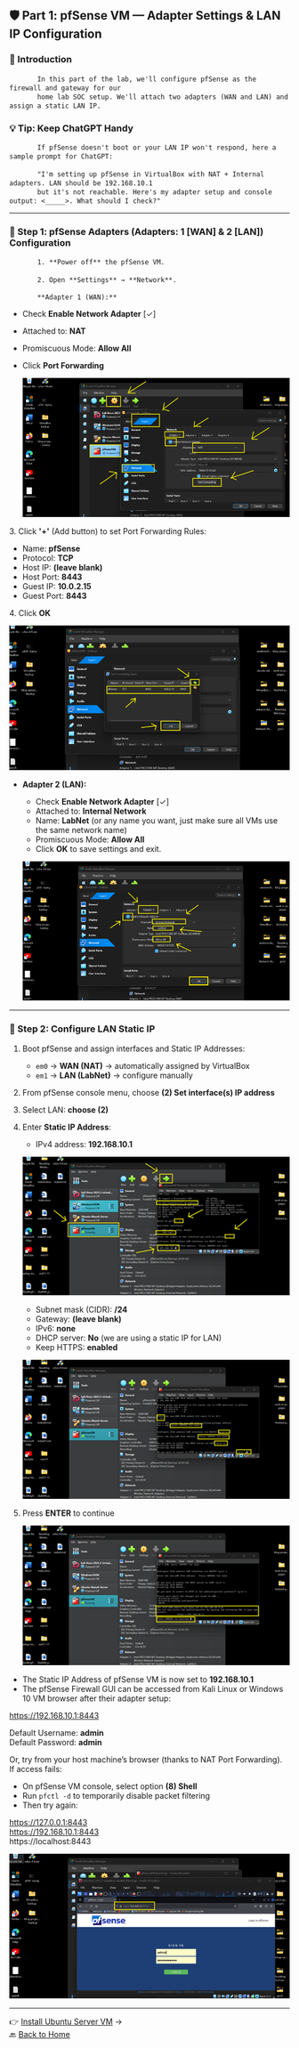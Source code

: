 ﻿## 🛡️ Part 1: pfSense VM — Adapter Settings & LAN IP Configuration

### 📌 Introduction

```
       In this part of the lab, we'll configure pfSense as the firewall and gateway for our 
       home lab SOC setup. We'll attach two adapters (WAN and LAN) and assign a static LAN IP.
```

### 💡 Tip: Keep ChatGPT Handy

```
       If pfSense doesn't boot or your LAN IP won't respond, here a sample prompt for ChatGPT:  

       "I'm setting up pfSense in VirtualBox with NAT + Internal adapters. LAN should be 192.168.10.1 
       but it's not reachable. Here's my adapter setup and console output: <_____>. What should I check?"
```

---

### 🔹 Step 1: pfSense Adapters (Adapters: 1 [WAN] & 2 [LAN]) Configuration

```
       1. **Power off** the pfSense VM.

       2. Open **Settings** → **Network**.
```

`		**Adapter 1 (WAN):**`  

- Check **Enable Network Adapter** [✓]  
- Attached to: **NAT**  
- Promiscuous Mode: **Allow All**
- Click **Port Forwarding** 

  ![](../images/9p1-images/Pf1.png)

3\. Click **'+'** (Add button) to set Port Forwarding Rules:

   - Name: **pfSense**  
   - Protocol: **TCP**  
   - Host IP: **(leave blank)**  
   - Host Port: **8443**  
   - Guest IP: **10.0.2.15**  
   - Guest Port: **8443**

4\. Click **OK**
	
  ![](../images/9p1-images/Pf2.png)

- **Adapter 2 (LAN):**  
  - Check **Enable Network Adapter** [✓]  
  - Attached to: **Internal Network**  
  - Name: **LabNet** (or any name you want, just make sure all VMs use the same network name)  
  - Promiscuous Mode: **Allow All**  
  - Click **OK** to save settings and exit.  

  ![](../images/9p1-images/Pf3.png)

---

### 🔹 Step 2: Configure LAN Static IP

1. Boot pfSense and assign interfaces and Static IP Addresses:
   - `em0` → **WAN (NAT)** → automatically assigned by VirtualBox  
   - `em1` → **LAN (LabNet)** → configure manually  

2. From pfSense console menu, choose **(2) Set interface(s) IP address**  
3. Select LAN: **choose (2)**  
4. Enter **Static IP Address**:  
   - IPv4 address: **192.168.10.1**  

   ![](../images/9p1-images/Pf44.png)

   - Subnet mask (CIDR): **/24**  
   - Gateway: **(leave blank)**  
   - IPv6: **none**  
   - DHCP server: **No** (we are using a static IP for LAN)  
   - Keep HTTPS: **enabled**  

   ![](../images/9p1-images/Pf55.png)

5. Press **ENTER** to continue  

   ![](../images/9p1-images/Pf66.png)

- The Static IP Address of pfSense VM is now set to **192.168.10.1**  
- The pfSense Firewall GUI can be accessed from Kali Linux or Windows 10 VM browser after their adapter setup:  

https://192.168.10.1:8443

Default Username: **admin**  
Default Password: **admin**

Or, try from your host machine’s browser (thanks to NAT Port Forwarding).  
If access fails:  
- On pfSense VM console, select option **(8) Shell**  
- Run `pfctl -d` to temporarily disable packet filtering  
- Then try again:  

https://127.0.0.1:8443<br>
https://192.168.10.1:8443<br>
https://localhost:8443

![](../images/9p1-images/Pf7.png)

---


👉 [Install Ubuntu Server VM](/4UbuntuServerVM_page.md) →  
🔙 [Back to Home](../index.md) 
